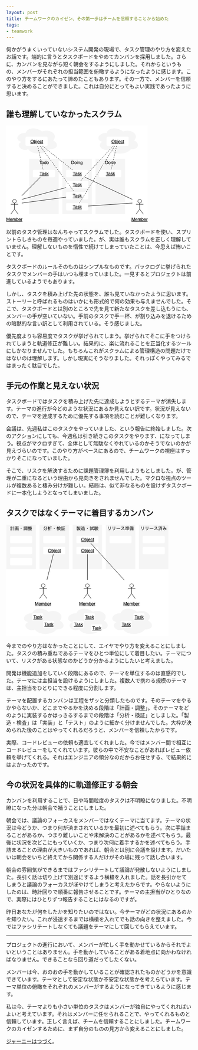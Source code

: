 ```yaml
---
layout: post
title: チームワークのカイゼン、その第一歩はチームを信頼することから始めた
tags: 
- teamwork
---
```


何かがうまくいっていないシステム開発の現場で、タスク管理のやり方を変えたお話です。端的に言うとタスクボードをやめてカンバンを採用しました。さらに、カンバンを見ながら短く朝会をするようにしました。それからというもの、メンバーがそれぞれの担当範囲を俯瞰するようになったように感じます。このやり方をするにあたって諦めたこともあります。その一方で、メンバーを信頼すると決めることができました。これは自分にとってもよい実践であったように思います。

## 誰も理解していなかったスクラム

![タスクボード](../images/posts/2019-07-07/task-board.png)

以前のタスク管理はなんちゃってスクラムでした。タスクボードを使い、スプリントらしきものを毎週やっていました。が、実は誰もスクラムを正しく理解していません。理解しないものを惰性で続けてしまっていたことは、今思えば怖いことです。

タスクボードのルールそのものはシンプルなものです。バックログに挙げられたタスクでメンバーの手はいつも埋まっていました。一見するとプロジェクトは前進しているようでもあります。

しかし、タスクを積み上げた先の状態を、誰も見ていなかったように思います。ストーリーと呼ばれるものはいかにも形式的で何の効果も与えませんでした。そこで、タスクボードとは別のところで先を見て新たなタスクを差し込もうにも、メンバーの手が空いていない。手前のタスクで手一杯、が割り込みを退けるための暗黙的な言い訳として利用されている。そう感じました。

優先度よりも容易度でタスクが挙げられてしまう。挙げられてそこに手をつけられてしまうと軌道修正が難しい。結果的に、楽に流れることを正当化するツールにしかなりませんでした。もちろんこれがスクラムによる管理構造の問題だけではないのは理解します。しかし現実にそうなりました。それっぽくやってみるではまったく駄目でした。

## 手元の作業と見えない状況

タスクボードではタスクを積み上げた先に達成しようとするテーマが消失します。テーマの進行が今どのような状況にあるか見えない訳です。状況が見えないので、テーマを達成するために優先する事項を読むことが難しくなります。

会議は、先週私はこのタスクをやっていました、という報告に終始しました。次のアクションにしても、今週私は引き続きこのタスクをやります、になってしまう。視点がマクロすぎて、全体として無駄なくやれているのかそうでないのかが見えづらいのです。このやり方がベースにあるので、チームワークの視座はすっかりそこになっていました。

そこで、リスクを解決するために課題管理簿を利用しようもとしました。が、管理が二重になるという理由から見向きをされませんでした。マクロな視点のツールが複数あると棲み分けが難しい。結局は、似て非なるものを設けずタスクボードに一本化しようとなってしまいました。

## タスクではなくテーマに着目するカンバン

![カンバン](../images/posts/2019-07-07/kanban.png)

今までのやり方はなかったことにして、エイヤでやり方を変えることにしました。タスクの積み重ねであるテーマをひとつ単位にして着目したい。テーマについて、リスクがある状態なのかどうか分かるようにしたいと考えました。

開発は機能追加をしていく段階にあるので、テーマを単位するのは直感的でした。テーマには主担当を設けるようにしました。複数人で携わる規模のテーマは、主担当をひとりにできる程度に分割します。 

テーマを配置するカンバンは工程をザッと分類したものです。そのテーマをやるかやらないか、どこまでやるかを決める段階は「計画・調整」。そのテーマをどのように実装するかはっきるするまでの段階は「分析・検証」としました。「製造・検査」は「実装」と「テスト」のように細かく分けませんでした。大枠が決められた後のことはやってくれるだろうと、メンバーを信頼したからです。

実際、コードレビューの依頼も適宜してくれました。今ではメンバー間で相互にコードレビューをしてくれています。彼らの中で不安なことがあればレビュー依頼を挙げてくれる。それはエンジニアの領分なのだからお任せする、で結果的にはよかったのです。

## 今の状況を具体的に軌道修正する朝会

カンバンを利用することで、日や時間粒度のタスクは不明瞭になりました。不明瞭になった分は朝会で補うことにしました。

朝会では、議論のフォーカスをメンバーではなくテーマに当てます。テーマの状況は今どうか、つまり何が済まされているかを最初に述べてもらう。次に手詰まることがあるか、つまり難しいことや未解決のことがあるかを述べてもらう。最後に状況を次どこにもっていくか、つまり次何に着手するかを述べてもらう。手詰まることの理由が大きいものであれば、朝会とは別に会議を設けます。だいたいは朝会をいちど終えてから関係する人だけがその場に残って話し合います。

朝会の雰囲気ができるまではファシリテートして議論が発散しないようにしました。長引く話は切り上げて別途にするよう横槍を入れました。話を長引かせてしまうと議論のフォーカスがぼやけてしまうと考えたからです。やらないようにしたのは、時計回りで順番に報告させることです。テーマの主担当がひとりなので、実際にはひとりずつ報告することにはなるのですが。

昨日あなたが何をしたかを知りたいのではない。今テーマがどの状況にあるのかを知りたい。これが浸透するまでは横槍を入れてでも話の向きを整えました。今ではファシリテートしなくても議題をテーマにして回してもらえています。

----

プロジェクトの進行において、メンバーが忙しく手を動かせているからそれでよいということはありません。手を動かしていることがある着地点に向かわなければなりません。できることなら回り道だってしたくない。

メンバーは今、おのおの手を動かしていることが確認されたものかどうかを意識できています。テーマとして安定な状態か不安定な状態かを考えらています。テーマ単位の俯瞰をそれぞれのメンバーがするようになってきているように感じます。

私は今、テーマよりも小さい単位のタスクはメンバーが独自にやってくれればいよいと考えています。それはメンバーに任せられることで、やってくれるものと信頼しています。正しく言えば、チームを信頼することにしました。チームワークのカイゼンするために、まず自分のものの見方から変えることにしました。

[ジャーニーはつづく](./issue-driven-project-management)。